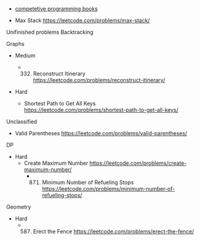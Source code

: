 * [competetive programming books](https://cses.fi/book/index.php)


* Max Stack https://leetcode.com/problems/max-stack/

Unifinished problems
Backtracking

Graphs

* Medium
  * 332. Reconstruct Itinerary https://leetcode.com/problems/reconstruct-itinerary/

* Hard
  * Shortest Path to Get All Keys https://leetcode.com/problems/shortest-path-to-get-all-keys/

Unclassified
* Valid Parentheses https://leetcode.com/problems/valid-parentheses/

DP

* Hard
  * Create Maximum Number https://leetcode.com/problems/create-maximum-number/
	* 871. Minimum Number of Refueling Stops https://leetcode.com/problems/minimum-number-of-refueling-stops/

Geometry

* Hard
  * 587. Erect the Fence https://leetcode.com/problems/erect-the-fence/

